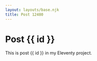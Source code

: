 ```yaml
---
layout: layouts/base.njk
title: Post 12480
---
```


# Post {{ id }}

This is post {{ id }} in my Eleventy project.
